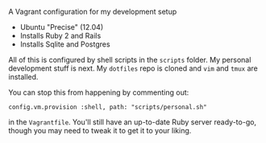 A Vagrant configuration for my development setup

- Ubuntu "Precise" (12.04)
- Installs Ruby 2 and Rails
- Installs Sqlite and Postgres

All of this is configured by shell scripts in the `scripts` folder.
My personal development stuff is next. My `dotfiles` repo is cloned
and `vim` and `tmux` are installed.

You can stop this from happening by commenting out:

    config.vm.provision :shell, path: "scripts/personal.sh"

in the `Vagrantfile`. You'll still have an up-to-date Ruby server
ready-to-go, though you may need to tweak it to get it to your liking.
